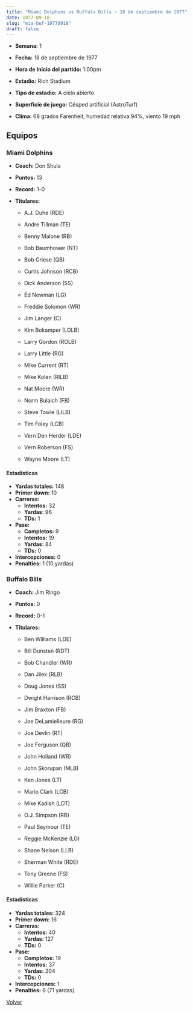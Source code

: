 ```yaml
---
title: "Miami Dolphins vs Buffalo Bills - 18 de septiembre de 1977"
date: 1977-09-18
slug: "mia-buf-19770918"
draft: false
---
```


* **Semana:** 1
* **Fecha:** 18 de septiembre de 1977

* **Hora de Inicio del partido:** 1:00pm
* **Estadio:** Rich Stadium
* **Tipo de estadio:** A cielo abierto
* **Superficie de juego:** Césped artificial (AstroTurf)
* **Clima:** 68 grados Farenheit, humedad relativa 94%, viento 19 mph

## Equipos


### Miami Dolphins
* **Coach:** Don Shula
* **Puntos:** 13
* **Record:** 1-0
* **Titulares:** 

  * A.J. Duhe (RDE) 

  * Andre Tillman (TE) 

  * Benny Malone (RB) 

  * Bob Baumhower (NT) 

  * Bob Griese (QB) 

  * Curtis Johnson (RCB) 

  * Dick Anderson (SS) 

  * Ed Newman (LG) 

  * Freddie Solomon (WR) 

  * Jim Langer (C) 

  * Kim Bokamper (LOLB) 

  * Larry Gordon (ROLB) 

  * Larry Little (RG) 

  * Mike Current (RT) 

  * Mike Kolen (RILB) 

  * Nat Moore (WR) 

  * Norm Bulaich (FB) 

  * Steve Towle (LILB) 

  * Tim Foley (LCB) 

  * Vern Den Herder (LDE) 

  * Vern Roberson (FS) 

  * Wayne Moore (LT) 

#### Estadísticas
* **Yardas totales:** 148
* **Primer down:** 10
* **Carreras:**
  * **Intentos:** 32
  * **Yardas:** 96
  * **TDs:** 1
* **Pase:**
  * **Completos:** 9
  * **Intentos:** 19
  * **Yardas:** 84
  * **TDs:** 0
* **Intercepciones:** 0
* **Penalties:** 1 (10 yardas)

### Buffalo Bills
* **Coach:** Jim Ringo
* **Puntos:** 0
* **Record:** 0-1
* **Titulares:** 

  * Ben Williams (LDE) 

  * Bill Dunstan (RDT) 

  * Bob Chandler (WR) 

  * Dan Jilek (RLB) 

  * Doug Jones (SS) 

  * Dwight Harrison (RCB) 

  * Jim Braxton (FB) 

  * Joe DeLamielleure (RG) 

  * Joe Devlin (RT) 

  * Joe Ferguson (QB) 

  * John Holland (WR) 

  * John Skorupan (MLB) 

  * Ken Jones (LT) 

  * Mario Clark (LCB) 

  * Mike Kadish (LDT) 

  * O.J. Simpson (RB) 

  * Paul Seymour (TE) 

  * Reggie McKenzie (LG) 

  * Shane Nelson (LLB) 

  * Sherman White (RDE) 

  * Tony Greene (FS) 

  * Willie Parker (C) 

#### Estadísticas
* **Yardas totales:** 324
* **Primer down:** 16
* **Carreras:**
  * **Intentos:** 40
  * **Yardas:** 127
  * **TDs:** 0
* **Pase:**
  * **Completos:** 19
  * **Intentos:** 37
  * **Yardas:** 204
  * **TDs:** 0
* **Intercepciones:** 1
* **Penalties:** 6 (71 yardas)


[Volver](/historia/1977)

